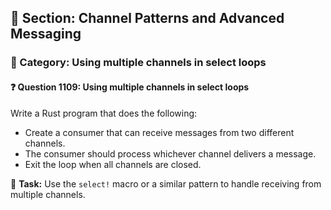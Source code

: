 ## 📘 Section: Channel Patterns and Advanced Messaging  
### 🔹 Category: Using multiple channels in select loops  
#### ❓ Question 1109: Using multiple channels in select loops

Write a Rust program that does the following:

- Create a consumer that can receive messages from two different channels.
- The consumer should process whichever channel delivers a message.
- Exit the loop when all channels are closed.

🔧 **Task:** Use the `select!` macro or a similar pattern to handle receiving from multiple channels.
